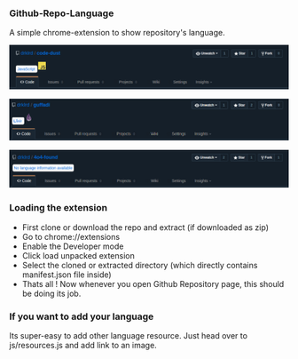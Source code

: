 ### Github-Repo-Language

A simple chrome-extension to show repository's language.

![alt tag](https://raw.githubusercontent.com/drklrd/github-repo-language/master/screenshots/js.png)

![alt tag](https://raw.githubusercontent.com/drklrd/github-repo-language/master/screenshots/elixir.png)

![alt tag](https://raw.githubusercontent.com/drklrd/github-repo-language/master/screenshots/noimage.png)


### Loading the extension

* First clone or download the repo and extract (if downloaded as zip)
* Go to chrome://extensions
* Enable the Developer mode
* Click load unpacked extension
* Select the cloned or extracted directory (which directly contains manifest.json file inside)
* Thats all ! Now whenever you open Github Repository page, this should be doing its job.

### If you want to add your language

Its super-easy to add other language resource. Just head over to js/resources.js and add link to an image.

